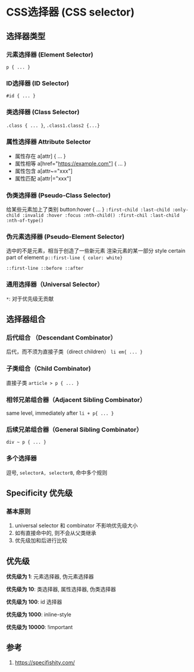 # CSS选择器 (CSS selector)

## 选择器类型

### 元素选择器 (Element Selector)

`p { ... }`

### ID选择器 (ID Selector)

`#id { ... }`

### 类选择器 (Class Selector)

`.class { ... }`, `.class1.class2 {...}`

### 属性选择器 Attribute Selector

- 属性存在 a[attr] { ... }
- 属性相等 a[href="https://example.com"] { ... }
- 属性包含 a[attr~="xxx"]
- 属性匹配 a[attr|="xxx"]

### 伪类选择器 (Pseudo-Class Selector)

给某些元素加上了类别
button:hover { ... }
`:first-child :last-child :only-child :invalid :hover :focus :nth-child() :first-chil :last-child :nth-of-type()`

### 伪元素选择器 (Pseudo-Element Selector)

选中的不是元素，相当于创造了一些新元素
渲染元素的某一部分 style certain part of element
`p::first-line { color: white}`

`::first-line ::before ::after`

### 通用选择器（Universal Selector）

`*`: 对于优先级无贡献

## 选择器组合

### 后代组合 （Descendant Combinator）

后代，而不须为直接子类（direct children）
`li em{ ... }`

### 子类组合（Child Combinator)

直接子类
`article > p { ... }`

### 相邻兄弟组合器（Adjacent Sibling Combinator）

same level, immediately after
`li + p{ ... }`

### 后续兄弟组合器（General Sibling Combinator）

`div ~ p { ... }`

### 多个选择器

逗号, `selectorA, selectorB`, 命中多个规则

## Specificity 优先级

### 基本原则

1. universal selector 和 combinator 不影响优先级大小
2. 如有直接命中的, 则不会从父类继承
3. 优先级加和后进行比较

## 优先级

**优先级为 1**: 元素选择器, 伪元素选择器

**优先级为 10**: 类选择器, 属性选择器, 伪类选择器

**优先级为 100**: id 选择器

**优先级为 1000**: inline-style

**优先级为 10000**: !important

## 参考

1. https://specifishity.com/
